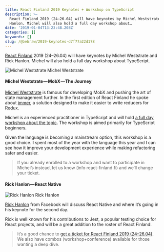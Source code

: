```yaml
---
title: React Finland 2019 Keynotes + Workshop on TypeScript
description: >-
  React Finland 2019 (24–26.04) will have keynotes by Michel Weststrate and Rick
  Hanlon. Michel will also hold a full day workshop about…
date: '2019-01-04T13:23:48.208Z'
categories: []
keywords: []
slug: /@bebraw/2019-keynotes-d7f77a22d178
---
```


[React Finland](https://react-finland.fi/) 2019 (24–26.04) will have keynotes by Michel Weststrate and Rick Hanlon. Michel will also hold a full day workshop about TypeScript.

![Michel Weststrate](img/1__alDWQJrl1d0i__Y8__cii8Rw.jpeg)
Michel Weststrate

#### Michel Weststrate — MobX — The Journey

[Michel Weststrate](https://react-finland.fi/speakers/#michel-weststrate) is famous for developing MobX and pushing the art of state management further. In the first edition of React Finland he spoke about [immer](https://www.npmjs.com/package/immer), a solution designed to make it easier to write reducers for Redux.

Michel is an experienced practitioner in TypeScript and will hold [a full day workshop about the topic](https://react-finland.fi/workshops/#typescript-from-novice-to-expert). The workshop is aimed primarily for TypeScript beginners.

Given the language is becoming a mainstream option, this workshop is a good choice. I spent most of the year with the language this year and I can see how it improve your development experience while making refactoring safer and easier.

> If you already enrolled to a workshop and want to participate in Michel’s instead, let us know (info <at> react-finland.fi) and we’ll change your ticket.

#### Rick Hanlon — React Native

![Rick Hanlon](img/1__PIYtdLaP2LBYd__3faTsdfg.jpeg)
Rick Hanlon

[Rick Hanlon](https://react-finland.fi/speakers/#rick-hanlon) from Facebook will discuss React Native and where it’s going in his keynote for the second day.

Rick is well known for his contributions to Jest, a popular testing choice for React projects, and will be a great addition to the roster of React Finland.

> It’s a good chance to [get a ticket for React Finland 2019 (24–26.04)](https://react-finland.fi/#tickets). We also have combos (workshop+conference) available for those wanting a deep dive.